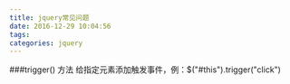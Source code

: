 ```yaml
---
title: jquery常见问题
date: 2016-12-29 10:04:56
tags:
categories: jquery
---
```

###trigger() 方法
给指定元素添加触发事件，例：$("#this").trigger("click")
